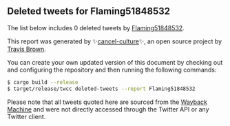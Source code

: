 ## Deleted tweets for Flaming51848532

The list below includes 0 deleted tweets by
[Flaming51848532](https://twitter.com/Flaming51848532).



This report was generated by ✨[cancel-culture](https://github.com/travisbrown/cancel-culture)✨,
an open source project by [Travis Brown](https://twitter.com/travisbrown).

You can create your own updated version of this document by checking out and configuring the
repository and then running the following commands:

```bash
$ cargo build --release
$ target/release/twcc deleted-tweets --report Flaming51848532
```

Please note that all tweets quoted here are sourced from the
[Wayback Machine](https://web.archive.org) and were not directly accessed through the Twitter API or
any Twitter client.

